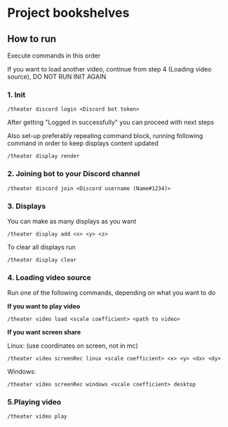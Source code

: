 # Project bookshelves

## How to run
Execute commands in this order

If you want to load another video, continue from step 4 (Loading video source), DO NOT RUN INIT AGAIN
### 1. Init
```
/theater discord login <Discord bot token>
```

After getting "Logged in successfully" you can proceed with next steps

Also set-up preferably repeating command block, running following command in order to keep displays content updated 
```
/theater display render
```

### 2. Joining bot to your Discord channel
```
/theater discord join <Discord username (Name#1234)>
```

### 3. Displays
You can make as many displays as you want
```
/theater display add <x> <y> <z>
```
To clear all displays run
```
/theater display clear
```

### 4. Loading video source
Run one of the following commands, depending on what you want to do


**If you want to play video** 
```
/theater video load <scale coefficient> <path to video>
```
**If you want screen share** 

Linux: (use coordinates on screen, not in mc)
```
/theater video screenRec linux <scale coefficient> <x> <y> <dx> <dy>
```

Windows:
```
/theater video screenRec windows <scale coefficient> desktop
```

### 5.Playing video
```
/theater video play
```
